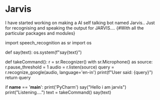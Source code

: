 # Jarvis
I have started working on making a AI self talking bot named Jarvis..
Just for recognising and speaking the output for JARVIS....
{#With all the particular packages and modules}


import speech_recognition as sr
import os

def say(text):
    os.system(f"say{text}")

def takeCommand():
    r = sr.Recognizer()
    with sr.Microphone() as source:
        r.pause_threshold = 1
        audio = r.listen(source)
        query = r.recognize_google(audio, language='en-in')
        print(f"User said: {query}")
        return query

if __name__ == '__main__':
    print('PyCharm')
    say("Hello  i am jarvis")
    print("Listening....")
    text = takeCommand()
    say(text)

